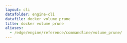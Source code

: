 ```yaml
---
layout: cli
datafolder: engine-cli
datafile: docker_volume_prune
title: docker volume prune
aliases:
  - /edge/engine/reference/commandline/volume_prune/
---
```

<!--
This page is automatically generated from Docker's source code. If you want to
suggest a change to the text that appears here, open a ticket or pull request
in the source repository on GitHub:

https://github.com/docker/cli
-->

